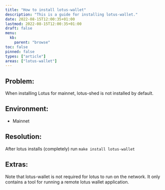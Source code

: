 ```yaml
---
title: "How to install lotus-wallet"
description: "This is a guide for installing lotus-wallet."
date: 2022-08-15T12:00:35+01:00
lastmod: 2022-08-15T12:00:35+01:00
draft: false
menu:
  kb:
    parent: "browse"
toc: false
pinned: false
types: ["article"]
areas: ["lotus-wallet"]
---
```


## Problem:

When installing Lotus for mainnet, lotus-shed is not installed by default. 

## Environment:

- Mainnet

## Resolution:

After lotus installs (completely) run `make install lotus-wallet`

## Extras:

Note that lotus-wallet is not required for lotus to run on the network. It only contains a tool for running a remote lotus wallet application.
